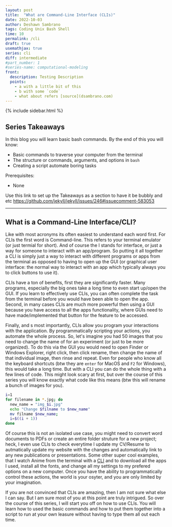 ```yaml
---
layout: post
title:  "What are Command-Line Interface (CLIs)"
date: 2022-10-03
author: Deshawn Sambrano
tags: Coding Unix Bash Shell
time: 10
permalink: /cli
draft: true
usemathjax: true
series: cli
diff: intermediate
#part_number: 1
#series-name: computational-modeling
front: 
  description: Testing Description
  points: 
    - a with a little bit of this
    - b with some `code`
    - what about refers [source](dsambrano.com)
---
```


{% include sidebar.html %}

## Series Takeaways


In this blog you will learn basic bash commands. By the end of this you will know:
- Basic commands to traverse your computer from the terminal
- The structure or commands, arguments, and options in `bash`
- Creating a script automate boring tasks

Prerequisites:
- None

Use this link to set up the Takeaways as a section to have it be bubbly and etc
https://github.com/jekyll/jekyll/issues/246#issuecomment-583053

---



## What is a Command-Line Interface/CLI?

<!-- excerpt-start -->

Like with most acronyms its often easiest to understand each word first. 
For CLIs the first word is Command-line.
This refers to your terminal emulator (or just termial for short).
And of course the I stands for interface, or just a way for someone to interact with an app/program.
So putting it all together a CLI is simply just a way to interact with different programs or apps from the terminal as opposed to having to open up the GUI (or graphical user interface: the normal way to interact with an app which typically always you to click buttons to use it).

CLIs have a ton of benefits, first they are significantly faster.
Many programs, especially the big ones take a long time to even start up/open the GUI.
If you learn to effectively use CLIs, you can often complete the task from the terminal before you would have been able to open the app. Second, in many cases CLIs are much more powerful then using a GUI because you have access to all the apps functionality, where GUIs need to have made/implemented that button for the feature to be accessed.

Finally, and s most importantly, CLIs allow you program your interactions with the application.
By programmatically scripting your actions, you automate the whole process.
So, let's imagine you had 50 images that you need to change the name of for an experiment (or just to be more organized).
To do this via the GUI you would need to open Finder or Windows Explorer, right click, then click rename, then change the name of that individual image, then rinse and repeat. Even for people who know all the keyboard shortcuts (btw they are `enter` for MacOS and `F2` for Windows), this would take a long time.
But with a CLI you can do the whole thing with a few lines of code.
This might look scary at first, but over the course of this series you will know exactly what code like this means (btw this will rename a bunch of images for you).

```bash
i=1
for filename in *.jpg; do
  new_name = "img_$i.jpg"
  echo "Change $filname to $new_name"
  mv filname $new_name;
  i=$((i + 1))
done
```

Of course this is not an isolated use case, you might need to convert word documents to PDFs or create an entire folder struture for a new project; heck, I even use CLIs to check everytime I update my CV/Resume to autmatically update my website with the changes and automatically link to any new publications or presentations. 
Some other super cool examples, that I watch Anime from the terminal with a [CLI][anime-terminal] and to download all the apps I used, install all the fonts, and change all my settings to my prefered options on a new computer. Once you have the ability to programmatically control these actions, the world is your osyter, and you are only limited by your imagination. 

If you are not convinced that CLIs are amazing, then I am not sure what else I can say.
But I am sure most of you at this point are truly intrigued.
So over the course of this series, I will start you off on how to use CLIs. 
You will learn how to used the basic commands and how to put them together into a script to run at your own leasure without having to type them all out each time. 

<!-- So, let's imagine you had 10 word documents that you wanted to convert to PDFs.
To do this via a GUI you would need to open each up, go to the file tab, click save as, then change the format, then click PDF, then change the name if applicable -->

[munix]: https://github.com/ibraheemdev/modern-unix "Modern Unix"
[gitbash]: https://gitforwindows.org/ "Git for Windows"
[iTerm2]: https://iterm2.com/ "iTerm2: Terminal Emulator for MacOS"
[ohmyzsh]: https://ohmyz.sh/ "Oh My Zsh: Prettify you Terminal"
[bash-structure]: #the-form-of-commands "The Structure of a Bash Command"
[anime-terminal]: https://github.com/whoisYoges/anime-terminal "CLI: Anime from your Terminal"
